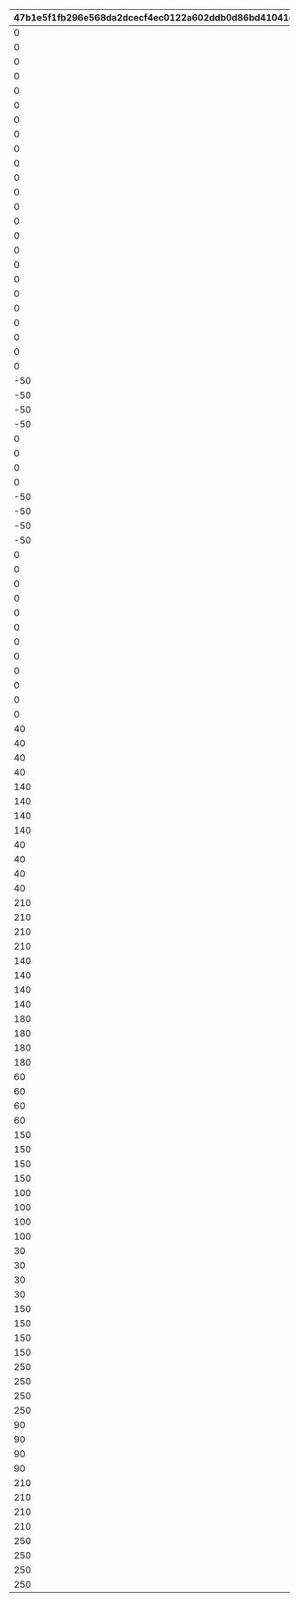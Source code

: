 |47b1e5f1fb296e568da2dcecf4ec0122a602ddb0d86bd41041d0bea51b97dd5a|7163dc2699e80d876732212fed37d1470c5c6eff02d89401eccc9803ecdf0520|3342be10645c2ebc61486c62ceabd8df0d1f0482b4124d1a63a386cfc8dcf087|06f431ed3996612cac7bf8bac808aa4d20256f52f70926145595234de22a5552|5ef5afd3b790fb9dc33216c9ae62b87b94d0b6b3c763c7a58a03c3b24964eedd|0ac5c7ff8cd00da774ec6841edad9c1836b00a4530a884a25a5265e7e2c9b1b4|633874f8a79d6cb892346f00a80ff075c46d2813b1fbd13a8a20033b446e20d5|a6f00bfc773097ed2fc11b46681def2a041a5938c121bc4d81c65b4080270501|cdc23f65e5eb2f961568ce0db57671f3122526571a956b311757e0f4742f7815|e3205ba71cff90e8b20c2c34b517fd72fafd412bd5c5c198a7cdda1c99106025|9b45c5b320dd584d0f7b9d56e85f914ed063c3285cd7613b078c5969a568bbc8|84c98777c3c2decfb9282b408057979400d9b18fc7917cb2164b56233c14c4d9|91fc9db5fcb867320b0a08492369756cdcf85bcf89f127d9ca0fd298a9337205|688e638bf23ae3b9be046ba14598e43da30694f78b5cbdba32700ab0129d48cb|438bad497936afc3f29a40641bb4cc589735e52e5a310491abaa9e0d7dc6be9f|
| --- | --- | --- | --- | --- | --- | --- | --- | --- | --- | --- | --- | --- | --- | --- |
|0|92407110|-30|bgm_MC170|1.3|0|1|0|0|bgm_MC170|-30|0|94002|100198|100198|
|0|92407120|-30|bgm_MC170|1.3|0|1|0|0|bgm_MC170|-30|0|94002|100198|100198|
|0|92407130|-30|bgm_MC170|1.3|0|1|0|0|bgm_MC170|-30|0|94002|100198|100198|
|0|92407140|-30|bgm_MC170|1.3|0|1|0|0|bgm_MC170|-30|0|94002|100198|100198|
|0|92407210|-30|bgm_MC170|1.45|0|2|0|0|bgm_MC170|20|0|94002|100198|100198|
|0|92407220|-30|bgm_MC170|1.45|0|2|0|0|bgm_MC170|20|0|94002|100198|100198|
|0|92407230|-30|bgm_MC170|1.45|0|2|0|0|bgm_MC170|20|0|94002|100198|100198|
|0|92407240|-30|bgm_MC170|1.45|0|2|0|0|bgm_MC170|20|0|94002|100198|100198|
|0|92407310|-30|bgm_MC170|1.4|0|3|0|0|bgm_MC170|-30|0|94002|100198|100198|
|0|92407320|-30|bgm_MC170|1.4|0|3|0|0|bgm_MC170|-30|0|94002|100198|100198|
|0|92407330|-30|bgm_MC170|1.4|0|3|0|0|bgm_MC170|-30|0|94002|100198|100198|
|0|92407340|-30|bgm_MC170|1.4|0|3|0|0|bgm_MC170|-30|0|94002|100198|100198|
|0|92408110|-30|bgm_MC170|0.9|0|1|0|0|bgm_MC170|-30|0|94002|101822|101822|
|0|92408120|-30|bgm_MC170|0.9|0|1|0|0|bgm_MC170|-30|0|94002|101822|101822|
|0|92408130|-30|bgm_MC170|0.9|0|1|0|0|bgm_MC170|-30|0|94002|101822|101822|
|0|92408140|-30|bgm_MC170|0.9|0|1|0|0|bgm_MC170|-30|0|94002|101822|101822|
|0|92408210|-30|bgm_MC170|1|0|2|0|0|bgm_MC170|20|0|94002|101822|101822|
|0|92408220|-30|bgm_MC170|1|0|2|0|0|bgm_MC170|20|0|94002|101822|101822|
|0|92408230|-30|bgm_MC170|1|0|2|0|0|bgm_MC170|20|0|94002|101822|101822|
|0|92408240|-30|bgm_MC170|1|0|2|0|0|bgm_MC170|20|0|94002|101822|101822|
|0|92408310|-30|bgm_MC170|0.9|0|3|0|0|bgm_MC170|0|0|94002|101822|101822|
|0|92408320|-30|bgm_MC170|0.9|0|3|0|0|bgm_MC170|0|0|94002|101822|101822|
|0|92408330|-30|bgm_MC170|0.9|0|3|0|0|bgm_MC170|0|0|94002|101822|101822|
|0|92408340|-30|bgm_MC170|0.9|0|3|0|0|bgm_MC170|0|0|94002|101822|101822|
|-50|92409110|-30|bgm_MC170|1.25|0|1|0|0|bgm_MC170|-30|0|94002|101191|101191|
|-50|92409120|-30|bgm_MC170|1.25|0|1|0|0|bgm_MC170|-30|0|94002|101191|101191|
|-50|92409130|-30|bgm_MC170|1.25|0|1|0|0|bgm_MC170|-30|0|94002|101191|101191|
|-50|92409140|-30|bgm_MC170|1.25|0|1|0|0|bgm_MC170|-30|0|94002|101191|101191|
|0|92409210|-30|bgm_MC170|1|0|2|0|0|bgm_MC170|20|0|94002|101191|101191|
|0|92409220|-30|bgm_MC170|1|0|2|0|0|bgm_MC170|20|0|94002|101191|101191|
|0|92409230|-30|bgm_MC170|1|0|2|0|0|bgm_MC170|20|0|94002|101191|101191|
|0|92409240|-30|bgm_MC170|1|0|2|0|0|bgm_MC170|20|0|94002|101191|101191|
|-50|92409310|-30|bgm_MC170|1.25|0|3|0|0|bgm_MC170|-30|0|94002|101191|101191|
|-50|92409320|-30|bgm_MC170|1.25|0|3|0|0|bgm_MC170|-30|0|94002|101191|101191|
|-50|92409330|-30|bgm_MC170|1.25|0|3|0|0|bgm_MC170|-30|0|94002|101191|101191|
|-50|92409340|-30|bgm_MC170|1.25|0|3|0|0|bgm_MC170|-30|0|94002|101191|101191|
|0|92410110|-30|bgm_MC170|1.3|0|1|0|0|bgm_MC170|-30|0|94002|103013|103013|
|0|92410120|-30|bgm_MC170|1.3|0|1|0|0|bgm_MC170|-30|0|94002|103013|103013|
|0|92410130|-30|bgm_MC170|1.3|0|1|0|0|bgm_MC170|-30|0|94002|103013|103013|
|0|92410140|-30|bgm_MC170|1.3|0|1|0|0|bgm_MC170|-30|0|94002|103013|103013|
|0|92410210|-30|bgm_MC170|1.45|0|2|0|0|bgm_MC170|20|0|94002|103013|103013|
|0|92410220|-30|bgm_MC170|1.45|0|2|0|0|bgm_MC170|20|0|94002|103013|103013|
|0|92410230|-30|bgm_MC170|1.45|0|2|0|0|bgm_MC170|20|0|94002|103013|103013|
|0|92410240|-30|bgm_MC170|1.45|0|2|0|0|bgm_MC170|20|0|94002|103013|103013|
|0|92410310|-30|bgm_MC170|1.4|0|3|0|0|bgm_MC170|-30|0|94002|103013|103013|
|0|92410320|-30|bgm_MC170|1.4|0|3|0|0|bgm_MC170|-30|0|94002|103013|103013|
|0|92410330|-30|bgm_MC170|1.4|0|3|0|0|bgm_MC170|-30|0|94002|103013|103013|
|0|92410340|-30|bgm_MC170|1.4|0|3|0|0|bgm_MC170|-30|0|94002|103013|103013|
|40|92411110|-30|bgm_MC170|1|0|1|0|0|bgm_MC170|-30|0|94002|100198|100198|
|40|92411120|-30|bgm_MC170|1|0|1|0|0|bgm_MC170|-30|0|94002|100198|100198|
|40|92411130|-30|bgm_MC170|1|0|1|0|0|bgm_MC170|-30|0|94002|100198|100198|
|40|92411140|-30|bgm_MC170|1|0|1|0|0|bgm_MC170|-30|0|94002|100198|100198|
|140|92411210|-30|bgm_MC170|1.45|0|2|0|0|bgm_MC170|-90|0|94002|100198|100198|
|140|92411220|-30|bgm_MC170|1.45|0|2|0|0|bgm_MC170|-90|0|94002|100198|100198|
|140|92411230|-30|bgm_MC170|1.45|0|2|0|0|bgm_MC170|-90|0|94002|100198|100198|
|140|92411240|-30|bgm_MC170|1.45|0|2|0|0|bgm_MC170|-90|0|94002|100198|100198|
|40|92411310|-30|bgm_MC170|1.1|0|3|0|0|bgm_MC170|-30|0|94002|100198|100198|
|40|92411320|-30|bgm_MC170|1.1|0|3|0|0|bgm_MC170|-30|0|94002|100198|100198|
|40|92411330|-30|bgm_MC170|1.1|0|3|0|0|bgm_MC170|-30|0|94002|100198|100198|
|40|92411340|-30|bgm_MC170|1.1|0|3|0|0|bgm_MC170|-30|0|94002|100198|100198|
|210|92412110|-30|bgm_MC170|1|0|1|0|0|bgm_MC170|-210|0|94002|101621|101621|
|210|92412120|-30|bgm_MC170|1|0|1|0|0|bgm_MC170|-210|0|94002|101621|101621|
|210|92412130|-30|bgm_MC170|1|0|1|0|0|bgm_MC170|-210|0|94002|101621|101621|
|210|92412140|-30|bgm_MC170|1|0|1|0|0|bgm_MC170|-210|0|94002|101621|101621|
|140|92412210|-30|bgm_MC170|1.45|0|2|0|0|bgm_MC170|-90|0|94002|101621|101621|
|140|92412220|-30|bgm_MC170|1.45|0|2|0|0|bgm_MC170|-90|0|94002|101621|101621|
|140|92412230|-30|bgm_MC170|1.45|0|2|0|0|bgm_MC170|-90|0|94002|101621|101621|
|140|92412240|-30|bgm_MC170|1.45|0|2|0|0|bgm_MC170|-90|0|94002|101621|101621|
|180|92412310|-30|bgm_MC170|1.1|0|3|0|0|bgm_MC170|-30|0|94002|101621|101621|
|180|92412320|-30|bgm_MC170|1.1|0|3|0|0|bgm_MC170|-30|0|94002|101621|101621|
|180|92412330|-30|bgm_MC170|1.1|0|3|0|0|bgm_MC170|-30|0|94002|101621|101621|
|180|92412340|-30|bgm_MC170|1.1|0|3|0|0|bgm_MC170|-30|0|94002|101621|101621|
|60|92414110|-30|bgm_MC170|1.4|0|1|0|0|bgm_MC170|-60|0|94002|101822|101822|
|60|92414120|-30|bgm_MC170|1.4|0|1|0|0|bgm_MC170|-60|0|94002|101822|101822|
|60|92414130|-30|bgm_MC170|1.4|0|1|0|0|bgm_MC170|-60|0|94002|101822|101822|
|60|92414140|-30|bgm_MC170|1.4|0|1|0|0|bgm_MC170|-60|0|94002|101822|101822|
|150|92414210|-30|bgm_MC170|1|0|2|0|0|bgm_MC170|-330|0|94002|101822|101822|
|150|92414220|-30|bgm_MC170|1|0|2|0|0|bgm_MC170|-330|0|94002|101822|101822|
|150|92414230|-30|bgm_MC170|1|0|2|0|0|bgm_MC170|-330|0|94002|101822|101822|
|150|92414240|-30|bgm_MC170|1|0|2|0|0|bgm_MC170|-330|0|94002|101822|101822|
|100|92414310|-30|bgm_MC170|1.2|0|3|0|0|bgm_MC170|0|0|94002|101822|101822|
|100|92414320|-30|bgm_MC170|1.2|0|3|0|0|bgm_MC170|0|0|94002|101822|101822|
|100|92414330|-30|bgm_MC170|1.2|0|3|0|0|bgm_MC170|0|0|94002|101822|101822|
|100|92414340|-30|bgm_MC170|1.2|0|3|0|0|bgm_MC170|0|0|94002|101822|101822|
|30|92415110|-30|bgm_MC170|2.4|0|1|0|0|bgm_MC170|0|0|94002|101623|101623|
|30|92415120|-30|bgm_MC170|2.4|0|1|0|0|bgm_MC170|0|0|94002|101623|101623|
|30|92415130|-30|bgm_MC170|2.4|0|1|0|0|bgm_MC170|0|0|94002|101623|101623|
|30|92415140|-30|bgm_MC170|2.4|0|1|0|0|bgm_MC170|0|0|94002|101623|101623|
|150|92415210|-30|bgm_MC170|1.1|0|2|0|0|bgm_MC170|-270|0|94002|101623|101623|
|150|92415220|-30|bgm_MC170|1.1|0|2|0|0|bgm_MC170|-270|0|94002|101623|101623|
|150|92415230|-30|bgm_MC170|1.1|0|2|0|0|bgm_MC170|-270|0|94002|101623|101623|
|150|92415240|-30|bgm_MC170|1.1|0|2|0|0|bgm_MC170|-270|0|94002|101623|101623|
|250|92415310|-30|bgm_MC170|1.2|0|3|0|0|bgm_MC170|-400|0|94002|101623|101623|
|250|92415320|-30|bgm_MC170|1.2|0|3|0|0|bgm_MC170|-400|0|94002|101623|101623|
|250|92415330|-30|bgm_MC170|1.2|0|3|0|0|bgm_MC170|-400|0|94002|101623|101623|
|250|92415340|-30|bgm_MC170|1.2|0|3|0|0|bgm_MC170|-400|0|94002|101623|101623|
|90|92501110|-30|bgm_MC170|1|0|1|0|0|bgm_MC170|-210|0|94002|101191|101191|
|90|92501120|-30|bgm_MC170|1|0|1|0|0|bgm_MC170|-210|0|94002|101191|101191|
|90|92501130|-30|bgm_MC170|1|0|1|0|0|bgm_MC170|-210|0|94002|101191|101191|
|90|92501140|-30|bgm_MC170|1|0|1|0|0|bgm_MC170|-210|0|94002|101191|101191|
|210|92501210|-30|bgm_MC170|1|0|2|0|0|bgm_MC170|-240|0|94002|101191|101191|
|210|92501220|-30|bgm_MC170|1|0|2|0|0|bgm_MC170|-240|0|94002|101191|101191|
|210|92501230|-30|bgm_MC170|1|0|2|0|0|bgm_MC170|-240|0|94002|101191|101191|
|210|92501240|-30|bgm_MC170|1|0|2|0|0|bgm_MC170|-240|0|94002|101191|101191|
|250|92501310|-30|bgm_MC170|1.1|0|3|0|0|bgm_MC170|-90|0|94002|101191|101191|
|250|92501320|-30|bgm_MC170|1.1|0|3|0|0|bgm_MC170|-90|0|94002|101191|101191|
|250|92501330|-30|bgm_MC170|1.1|0|3|0|0|bgm_MC170|-90|0|94002|101191|101191|
|250|92501340|-30|bgm_MC170|1.1|0|3|0|0|bgm_MC170|-90|0|94002|101191|101191|